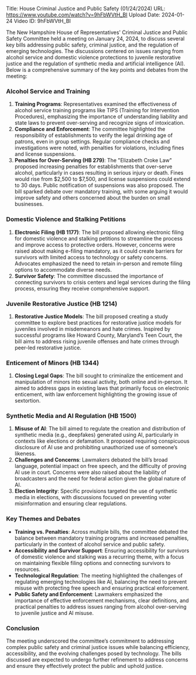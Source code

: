 Title: House Criminal Justice and Public Safety (01/24/2024)
URL: https://www.youtube.com/watch?v=9hFbWVtH_BI
Upload Date: 2024-01-24
Video ID: 9hFbWVtH_BI

The New Hampshire House of Representatives' Criminal Justice and Public Safety Committee held a meeting on January 24, 2024, to discuss several key bills addressing public safety, criminal justice, and the regulation of emerging technologies. The discussions centered on issues ranging from alcohol service and domestic violence protections to juvenile restorative justice and the regulation of synthetic media and artificial intelligence (AI). Below is a comprehensive summary of the key points and debates from the meeting:

### Alcohol Service and Training
1. **Training Programs**: Representatives examined the effectiveness of alcohol service training programs like TIPS (Training for Intervention Procedures), emphasizing the importance of understanding liability and state laws to prevent over-serving and recognize signs of intoxication.
2. **Compliance and Enforcement**: The committee highlighted the responsibility of establishments to verify the legal drinking age of patrons, even in group settings. Regular compliance checks and investigations were noted, with penalties for violations, including fines and license suspensions.
3. **Penalties for Over-Serving (HB 279)**: The "Elizabeth Croke Law" proposed increasing penalties for establishments that over-serve alcohol, particularly in cases resulting in serious injury or death. Fines would rise from $2,500 to $7,500, and license suspensions could extend to 30 days. Public notification of suspensions was also proposed. The bill sparked debate over mandatory training, with some arguing it would improve safety and others concerned about the burden on small businesses.

### Domestic Violence and Stalking Petitions
1. **Electronic Filing (HB 1177)**: The bill proposed allowing electronic filing for domestic violence and stalking petitions to streamline the process and improve access to protective orders. However, concerns were raised about making e-filing mandatory, as it could create barriers for survivors with limited access to technology or safety concerns. Advocates emphasized the need to retain in-person and remote filing options to accommodate diverse needs.
2. **Survivor Safety**: The committee discussed the importance of connecting survivors to crisis centers and legal services during the filing process, ensuring they receive comprehensive support.

### Juvenile Restorative Justice (HB 1214)
1. **Restorative Justice Models**: The bill proposed creating a study committee to explore best practices for restorative justice models for juveniles involved in misdemeanors and hate crimes. Inspired by successful programs like Howard County, Maryland’s Teen Court, the bill aims to address rising juvenile offenses and hate crimes through peer-led restorative justice.

### Enticement of Minors (HB 1344)
1. **Closing Legal Gaps**: The bill sought to criminalize the enticement and manipulation of minors into sexual activity, both online and in-person. It aimed to address gaps in existing laws that primarily focus on electronic enticement, with law enforcement highlighting the growing issue of sextortion.

### Synthetic Media and AI Regulation (HB 1500)
1. **Misuse of AI**: The bill aimed to regulate the creation and distribution of synthetic media (e.g., deepfakes) generated using AI, particularly in contexts like elections or defamation. It proposed requiring conspicuous disclosure of AI use and prohibiting unauthorized use of someone’s likeness.
2. **Challenges and Concerns**: Lawmakers debated the bill’s broad language, potential impact on free speech, and the difficulty of proving AI use in court. Concerns were also raised about the liability of broadcasters and the need for federal action given the global nature of AI.
3. **Election Integrity**: Specific provisions targeted the use of synthetic media in elections, with discussions focused on preventing voter misinformation and ensuring clear regulations.

### Key Themes and Debates
- **Training vs. Penalties**: Across multiple bills, the committee debated the balance between mandatory training programs and increased penalties, particularly in the context of alcohol service and public safety.
- **Accessibility and Survivor Support**: Ensuring accessibility for survivors of domestic violence and stalking was a recurring theme, with a focus on maintaining flexible filing options and connecting survivors to resources.
- **Technological Regulation**: The meeting highlighted the challenges of regulating emerging technologies like AI, balancing the need to prevent misuse with protecting free speech and ensuring practical enforcement.
- **Public Safety and Enforcement**: Lawmakers emphasized the importance of effective enforcement mechanisms, clear definitions, and practical penalties to address issues ranging from alcohol over-serving to juvenile justice and AI misuse.

### Conclusion
The meeting underscored the committee’s commitment to addressing complex public safety and criminal justice issues while balancing efficiency, accessibility, and the evolving challenges posed by technology. The bills discussed are expected to undergo further refinement to address concerns and ensure they effectively protect the public and uphold justice.